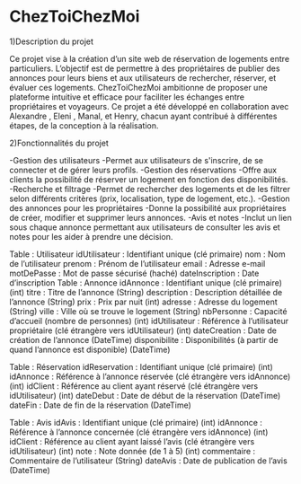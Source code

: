 # ChezToiChezMoi
1)Description du projet

  Ce projet vise à la création d’un site web de réservation de logements entre particuliers. L’objectif est de permettre à des propriétaires de publier des annonces pour leurs biens      et aux utilisateurs de rechercher, réserver, et évaluer ces logements. ChezToiChezMoi ambitionne de proposer une plateforme intuitive et efficace pour faciliter les échanges entre      propriétaires et voyageurs.
  Ce projet a été développé en collaboration avec Alexandre , Eleni , Manal, et Henry, chacun ayant contribué à différentes étapes, de la conception à la réalisation.

2)Fonctionnalités du projet
  
  -Gestion des utilisateurs
  -Permet aux utilisateurs de s'inscrire, de se connecter et de gérer leurs profils.
  -Gestion des réservations
  -Offre aux clients la possibilité de réserver un logement en fonction des disponibilités.
  -Recherche et filtrage
  -Permet de rechercher des logements et de les filtrer selon différents critères (prix, localisation, type de logement, etc.).
  -Gestion des annonces pour les propriétaires
  -Donne la possibilité aux propriétaires de créer, modifier et supprimer leurs annonces.
  -Avis et notes
  -Inclut un lien sous chaque annonce permettant aux utilisateurs de consulter les avis et notes pour les aider à prendre une décision.
  
  



Table : Utilisateur
idUtilisateur : Identifiant unique (clé primaire)
nom : Nom de l’utilisateur
prenom : Prénom de l’utilisateur
email : Adresse e-mail 
motDePasse : Mot de passe sécurisé (haché)
dateInscription : Date d’inscription
Table : Annonce
idAnnonce : Identifiant unique (clé primaire) (int)
titre : Titre de l’annonce (String)
description : Description détaillée de l’annonce (String)
prix : Prix par nuit (int)
adresse : Adresse du logement (String)
ville : Ville où se trouve le logement (String)
nbPersonne : Capacité d’accueil (nombre de personnes) (int)
idUtilisateur : Référence à l’utilisateur propriétaire (clé étrangère vers idUtilisateur) (int)
dateCreation : Date de création de l’annonce (DateTime)
disponibilite : Disponibilités (à partir de quand l’annonce est disponible) (DateTime)

Table : Réservation
idReservation : Identifiant unique (clé primaire) (int)
idAnnonce : Référence à l’annonce réservée (clé étrangère vers idAnnonce) (int)
idClient : Référence au client ayant réservé (clé étrangère vers idUtilisateur) (int)
dateDebut : Date de début de la réservation (DateTime)
dateFin : Date de fin de la réservation  (DateTime)


Table : Avis
idAvis : Identifiant unique (clé primaire) (int)
idAnnonce : Référence à l’annonce concernée (clé étrangère vers idAnnonce) (int)
idClient : Référence au client ayant laissé l’avis (clé étrangère vers idUtilisateur) (int)
note : Note donnée (de 1 à 5) (int)
commentaire : Commentaire de l’utilisateur (String)
dateAvis : Date de publication de l’avis (DateTime)

